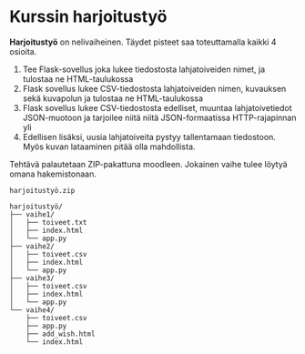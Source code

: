 # Kurssin harjoitustyö

**Harjoitustyö** on nelivaiheinen. Täydet pisteet saa toteuttamalla kaikki 4 osioita.


1. Tee Flask-sovellus joka lukee tiedostosta lahjatoiveiden nimet, ja tulostaa ne HTML-taulukossa
2. Flask sovellus lukee CSV-tiedostosta lahjatoiveiden nimen, kuvauksen sekä kuvapolun ja tulostaa ne HTML-taulukossa
3. Flask sovellus lukee CSV-tiedostosta edelliset, muuntaa lahjatoivetiedot JSON-muotoon ja tarjoilee niitä niitä JSON-formaatissa HTTP-rajapinnan yli
4. Edellisen lisäksi, uusia lahjatoiveita pystyy tallentamaan tiedostoon. Myös kuvan lataaminen pitää olla mahdollista.

Tehtävä palautetaan ZIP-pakattuna moodleen. Jokainen vaihe tulee löytyä omana hakemistonaan.

```
harjoitustyö.zip

harjoitustyö/
├── vaihe1/
│   ├── toiveet.txt
│   ├── index.html
│   └── app.py
├── vaihe2/
│   ├── toiveet.csv
│   ├── index.html
│   └── app.py
├── vaihe3/
│   ├── toiveet.csv
│   ├── index.html
│   └── app.py
└── vaihe4/
    ├── toiveet.csv
    ├── app.py
    ├── add_wish.html
    └── index.html
```